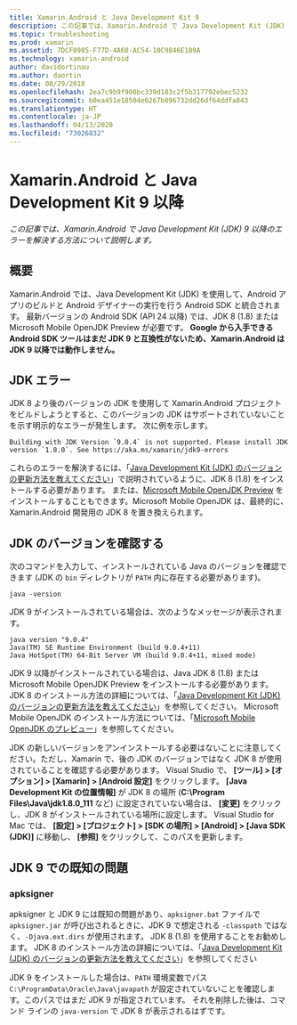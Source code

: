 ```yaml
---
title: Xamarin.Android と Java Development Kit 9
description: この記事では、Xamarin.Android で Java Development Kit (JDK) 9 以降のエラーを解決する方法について説明します。
ms.topic: troubleshooting
ms.prod: xamarin
ms.assetid: 7DCF0985-F77D-4A68-AC54-10C9846E189A
ms.technology: xamarin-android
author: davidortinau
ms.author: daortin
ms.date: 08/29/2018
ms.openlocfilehash: 2ea7c9b9f900bc339d183c2f5b317792ebec5232
ms.sourcegitcommit: b0ea451e18504e6267b896732dd26df64ddfa843
ms.translationtype: HT
ms.contentlocale: ja-JP
ms.lasthandoff: 04/13/2020
ms.locfileid: "73026832"
---
```

# <a name="xamarinandroid-and-java-development-kit-9-or-later"></a>Xamarin.Android と Java Development Kit 9 以降

_この記事では、Xamarin.Android で Java Development Kit (JDK) 9 以降のエラーを解決する方法について説明します。_

## <a name="overview"></a>概要

Xamarin.Android では、Java Development Kit (JDK) を使用して、Android アプリのビルドと Android デザイナーの実行を行う Android SDK と統合されます。 最新バージョンの Android SDK (API 24 以降) では、JDK 8 (1.8) または Microsoft Mobile OpenJDK Preview が必要です。 **Google から入手できる Android SDK ツールはまだ JDK 9 と互換性がないため、Xamarin.Android は JDK 9 以降では動作しません。**

## <a name="jdk-errors"></a>JDK エラー

JDK 8 より後のバージョンの JDK を使用して Xamarin.Android プロジェクトをビルドしようとすると、このバージョンの JDK はサポートされていないことを示す明示的なエラーが発生します。 次に例を示します。

```shell
Building with JDK Version `9.0.4` is not supported. Please install JDK version `1.8.0`. See https://aka.ms/xamarin/jdk9-errors
```

これらのエラーを解決するには、「[Java Development Kit (JDK) のバージョンの更新方法を教えてください](~/android/troubleshooting/questions/update-jdk.md)」で説明されているように、JDK 8 (1.8) をインストールする必要があります。
または、[Microsoft Mobile OpenJDK Preview](~/android/get-started/installation/openjdk.md) をインストールすることもできます。Microsoft Mobile OpenJDK は、最終的に、Xamarin.Android 開発用の JDK 8 を置き換えられます。

## <a name="checking-the-jdk-version"></a>JDK のバージョンを確認する

次のコマンドを入力して、インストールされている Java のバージョンを確認できます (JDK の `bin` ディレクトリが `PATH` 内に存在する必要があります)。

```shell
java -version
```

JDK 9 がインストールされている場合は、次のようなメッセージが表示されます。

```shell
java version "9.0.4"
Java(TM) SE Runtime Environment (build 9.0.4+11)
Java HotSpot(TM) 64-Bit Server VM (build 9.0.4+11, mixed mode)
```

JDK 9 以降がインストールされている場合は、Java JDK 8 (1.8) または Microsoft Mobile OpenJDK Preview をインストールする必要があります。 JDK 8 のインストール方法の詳細については、「[Java Development Kit (JDK) のバージョンの更新方法を教えてください](~/android/troubleshooting/questions/update-jdk.md)」を参照してください。 Microsoft Mobile OpenJDK のインストール方法については、「[Microsoft Mobile OpenJDK のプレビュー](~/android/get-started/installation/openjdk.md)」を参照してください。

JDK の新しいバージョンをアンインストールする必要はないことに注意してください。ただし、Xamarin で、後の JDK のバージョンではなく JDK 8 が使用されていることを確認する必要があります。 Visual Studio で、 **[ツール] > [オプション] > [Xamarin] > [Android 設定]** をクリックします。 **[Java Development Kit の位置情報]** が JDK 8 の場所 (**C:\\Program Files\\Java\\jdk1.8.0_111** など) に設定されていない場合は、 **[変更]** をクリックし、JDK 8 がインストールされている場所に設定します。 Visual Studio for Mac では、 **[設定] > [プロジェクト] > [SDK の場所] > [Android] > [Java SDK (JDK)]** に移動し、 **[参照]** をクリックして、このパスを更新します。

## <a name="known-issues-with-jdk-9"></a>JDK 9 での既知の問題

### <a name="apksigner"></a>apksigner

apksigner と JDK 9 には既知の問題があり、`apksigner.bat` ファイルで `apksigner.jar` が呼び出されるときに、JDK 9 で想定される `-classpath` ではなく、`-Djava.ext.dirs` が使用されます。 JDK 8 (1.8) を使用することをお勧めします。 JDK 8 のインストール方法の詳細については、「[Java Development Kit (JDK) のバージョンの更新方法を教えてください](~/android/troubleshooting/questions/update-jdk.md)」を参照してください

JDK 9 をインストールした場合は、`PATH` 環境変数でパス `C:\ProgramData\Oracle\Java\javapath` が設定されていないことを確認します。このパスではまだ JDK 9 が指定されています。 それを削除した後は、コマンド ラインの `java-version` で JDK 8 が表示されるはずです。
